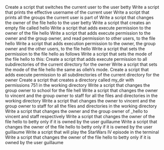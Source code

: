 Create a script that switches the current user to the user betty
Write a script that prints the effective username of the current user
Write a script that prints all the groups the current user is part of
Write a script that changes the owner of the file hello to the user betty
Write a script that creates an empty file called hello
Write a script that adds execute permission to the owner of the file hello
Write a script that adds execute permission to the owner and the group owner, and read permission to other users, to the file hello
Write a script that adds execution permission to the owner, the group owner and the other users, to the file hello
Write a script that sets the permission to the file hello as follows
Write a script that sets the mode of the file hello to this:
Create a script that adds execute permission to all subdirectories of the current directory for the owner
Write a script that sets the mode of the file hello the same as olleh’s mode.
Create a script that adds execute permission to all subdirectories of the current directory for the owner
Create a script that creates a directory called my_dir with permissions 751 in the working directory
Write a script that changes the group owner to school for the file hell
Write a script that changes the owner to vincent and the group owner to staff for all the files and directories in the working directory
Write a script that changes the owner to vincent and the group owner to staff for all the files and directories in the working directory
Write a script that changes the owner and the group owner of _hello to vincent and staff respectively
Write a script that changes the owner of the file hello to betty only if it is owned by the user guillaume
Write a script that changes the owner of the file hello to betty only if it is owned by the user guillaume
Write a script that will play the StarWars IV episode in the terminal
Write a script that changes the owner of the file hello to betty only if it is owned by the user guillaume
